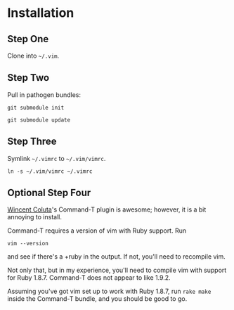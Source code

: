 # Installation

## Step One

Clone into `~/.vim`.

## Step Two

Pull in pathogen bundles:

`git submodule init`

`git submodule update`

## Step Three

Symlink `~/.vimrc` to `~/.vim/vimrc`.

`ln -s ~/.vim/vimrc ~/.vimrc`

## Optional Step Four

[Wincent Coluta](https://github.com/wincent)'s Command-T plugin is awesome;
however, it is a bit annoying to install.

Command-T requires a version of vim with Ruby support. Run

`vim --version`

and see if there's a +ruby in the output. If not, you'll need to recompile vim.

Not only that, but in my experience, you'll need to compile vim with support
for Ruby 1.8.7. Command-T does not appear to like 1.9.2.

Assuming you've got vim set up to work with Ruby 1.8.7, run `rake make` inside
the Command-T bundle, and you should be good to go.
